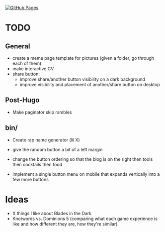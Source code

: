 [![GitHub Pages](https://github.com/strategineer/personal-website/actions/workflows/main.yml/badge.svg)](https://github.com/strategineer/personal-website/actions/workflows/main.yml)

# TODO

## General
- create a meme page template for pictures (given a folder, go through each of them)
- make interactive CV
- share button:
    - improve share/another button visibility on a dark background
    - improve visibility and placement of another/share button on desktop

## Post-Hugo
- Make paginator skip rambles

## bin/
- Create rap name generator (lil X)

- give the random button a bit of a left margin
- change the button ordering so that the blog is on the right then tools then cocktails then food
- implement a single button menu on mobile that expands vertically into a few more buttons


# Ideas
- X things I like about Blades in the Dark
- Knotwords vs. Dominions 5 (comparing what each game experience is like and how different they are, how they're similar)
